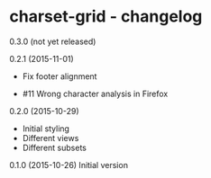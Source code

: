 charset-grid - changelog
========================

0.3.0 (not yet released)

0.2.1 (2015-11-01)
+ Fix footer alignment
- #11 Wrong character analysis in Firefox

0.2.0 (2015-10-29)
+ Initial styling
+ Different views
+ Different subsets

0.1.0 (2015-10-26)
Initial version
